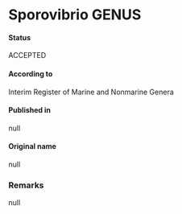 Sporovibrio GENUS
=======

#### Status
ACCEPTED

#### According to
Interim Register of Marine and Nonmarine Genera

#### Published in
null

#### Original name
null

### Remarks
null